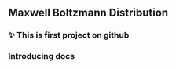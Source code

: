 ## Maxwell Boltzmann Distribution

### :sparkles: This is first project on github

### Introducing docs